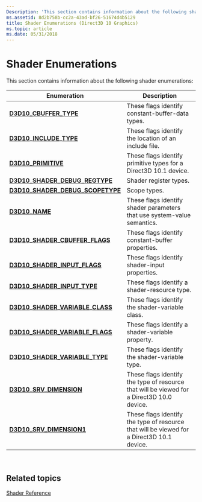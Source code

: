 ```yaml
---
Description: 'This section contains information about the following shader enumerations:'
ms.assetid: 8d2b758b-cc2a-43ad-bf26-51674d4b5129
title: Shader Enumerations (Direct3D 10 Graphics)
ms.topic: article
ms.date: 05/31/2018
---
```


# Shader Enumerations

This section contains information about the following shader enumerations:



| Enumeration                                                             | Description                                                                               |
|-------------------------------------------------------------------------|-------------------------------------------------------------------------------------------|
| [**D3D10\_CBUFFER\_TYPE**](https://msdn.microsoft.com/library/Bb204899(v=VS.85).aspx)                      | These flags identify constant-buffer-data types.                                          |
| [**D3D10\_INCLUDE\_TYPE**](https://msdn.microsoft.com/library/Bb205312(v=VS.85).aspx)                      | These flags identify the location of an include file.                                     |
| [**D3D10\_PRIMITIVE**](https://msdn.microsoft.com/library/Cc308053(v=VS.85).aspx)                             | These flags identify primitive types for a Direct3D 10.1 device.                          |
| [**D3D10\_SHADER\_DEBUG\_REGTYPE**](/windows/desktop/api/D3D10_1Shader/ne-d3d10_1shader-d3d10_shader_debug_regtype)     | Shader register types.                                                                    |
| [**D3D10\_SHADER\_DEBUG\_SCOPETYPE**](/windows/desktop/api/d3d10_1shader/ne-d3d10_1shader-d3d10_shader_debug_scopetype) | Scope types.                                                                              |
| [**D3D10\_NAME**](https://msdn.microsoft.com/library/Bb205328(v=VS.85).aspx)                                       | These flags identify shader parameters that use system-value semantics.                   |
| [**D3D10\_SHADER\_CBUFFER\_FLAGS**](https://msdn.microsoft.com/library/Bb172418(v=VS.85).aspx)     | These flags identify constant-buffer properties.                                          |
| [**D3D10\_SHADER\_INPUT\_FLAGS**](https://msdn.microsoft.com/library/Bb172434(v=VS.85).aspx)         | These flags identify shader-input properties.                                             |
| [**D3D10\_SHADER\_INPUT\_TYPE**](https://msdn.microsoft.com/library/Bb172435(v=VS.85).aspx)           | These flags identify a shader-resource type.                                              |
| [**D3D10\_SHADER\_VARIABLE\_CLASS**](https://msdn.microsoft.com/library/Bb172440(v=VS.85).aspx)   | These flags identify the shader-variable class.                                           |
| [**D3D10\_SHADER\_VARIABLE\_FLAGS**](https://msdn.microsoft.com/library/Bb172442(v=VS.85).aspx)   | These flags identify a shader-variable property.                                          |
| [**D3D10\_SHADER\_VARIABLE\_TYPE**](https://msdn.microsoft.com/library/Bb172443(v=VS.85).aspx)     | These flags identify the shader-variable type.                                            |
| [**D3D10\_SRV\_DIMENSION**](https://msdn.microsoft.com/library/Bb172452(v=VS.85).aspx)                    | These flags identify the type of resource that will be viewed for a Direct3D 10.0 device. |
| [**D3D10\_SRV\_DIMENSION1**](https://msdn.microsoft.com/library/Bb694535(v=VS.85).aspx)                  | These flags identify the type of resource that will be viewed for a Direct3D 10.1 device. |



 

## Related topics

<dl> <dt>

[Shader Reference](d3d10-graphics-reference-d3d10-shader.md)
</dt> </dl>

 

 




